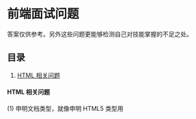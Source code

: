 # 前端面试问题
答案仅供参考。另外这些问题更能够检测自己对技能掌握的不足之处。


## 目录
1. [HTML 相关问题](#html-quesition)

#### <a name='html-quesition'>HTML 相关问题</a>

   (1) 申明文档类型，就像申明 HTML5 类型用 <!DOCTYPE html>
